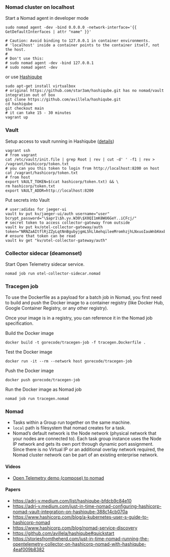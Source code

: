 ### Nomad cluster on localhost
Start a Nomad agent in developer mode
```shell
sudo nomad agent -dev -bind 0.0.0.0 -network-interface='{{ GetDefaultInterfaces | attr "name" }}'

# Caution: Avoid binding to 127.0.0.1 in container environments. 
# 'localhost' inside a container points to the container itself, not the host.
#
# Don't use this:
# sudo nomad agent -dev -bind 127.0.0.1
# sudo nomad agent -dev
```

or use [Hashiqube](https://hashiqube.com/#/)
```
sudo apt-get install virtualbox
# original https://github.com/star3am/hashiqube.git has no nomad/vault integration out of box
git clone https://github.com/avillela/hashiqube.git
cd hashiqube
git checkout main
# it can take 15 - 30 minutes
vagrant up
```

### Vault

Setup access to vault running in Hashiqube ([details](https://github.com/avillela/hashiqube#vault-setup))
```shell
vagrant ssh
# from vagrant
cat /etc/vault/init.file | grep Root | rev | cut -d' ' -f1 | rev > /vagrant/hashicorp/token.txt
# you can you this token to login from http://localhost:8200 on host
cat /vagrant/hashicorp/token.txt
# from host
export VAULT_TOKEN=$(cat hashicorp/token.txt) && \
rm hashicorp/token.txt
export VAULT_ADDR=http://localhost:8200
```

Put secrets into Vault
```shell
# user:adidas for jaeger-ui
vault kv put kv/jaeger-ui/auth username="user" bcrypt_password="\$apr1\$h.yv.W30\$X0QI1mK8WU6GeY..iCFcj/"
# secret token to access collector-gateway from outside
vault kv put kv/otel-collector-gateway/auth token="NRNZaAItflRjZZyLqtNnBgubyjgmLShLlAehqileeMromhzjhLNxuoIauWnbKmxbOObathqLGqUFbNqfKKxicEfSyBicvvgjHWHgCkkjeFwmKJFrXWTrJhtWusjgHAangUSZsbDQEAvXPxXZqPWCMSmokqoJDyuslVUtUvFPuMVcgmPCzHXNVArwJMUlaBhxFjfWGJnTUmcQWMzTidAbmHgxhsRzolEawgGZXkcjwYKUhPQbshTfeuwUyRAXelJO"
# ensure that token can be read
vault kv get "kv/otel-collector-gateway/auth"
```

### Collector sidecar (deamonset)

Start Open Telemetry sidecar service.
```shell
nomad job run otel-collector-sidecar.nomad
```

### Tracegen job

To use the Dockerfile as a payload for a batch job in Nomad, you first need to build and push the Docker image to a container registry (like Docker Hub, Google Container Registry, or any other registry).

Once your image is in a registry, you can reference it in the Nomad job specification.

Build the Docker image
```shell
docker build -t gorecode/tracegen-job -f tracegen.Dockerfile .
```

Test the Docker image
```shell
docker run -it --rm --network host gorecode/tracegen-job
```

Push the Docker image
```shell
docker push gorecode/tracegen-job
```

Run the Docker image as Nomad job
```shell
nomad job run tracegen.nomad
```

### Nomad

- Tasks within a Group run together on the same machine.
- `local` path is filesystem that nomad creates for a task.
- Nomad’s default network is the Node network (physical network that your nodes are connected to). Each task group instance uses the Node IP network and gets its own port through dynamic port assignment. Since there is no Virtual IP or an additional overlay network required, the Nomad cluster network can be part of an existing enterprise network.


#### Videos

- [Open Telemetry demo (compose) to nomad](https://www.youtube.com/watch?v=Egk5L2AM-28)

#### Papers

- https://adri-v.medium.com/list/hashiqube-bfdcb9c84e10
- https://adri-v.medium.com/just-in-time-nomad-configuring-hashicorp-nomad-vault-integration-on-hashiqube-388c14cb070a
- https://www.hashicorp.com/blog/a-kubernetes-user-s-guide-to-hashicorp-nomad
- https://www.hashicorp.com/blog/nomad-service-discovery
- https://github.com/avillela/hashiqube#quickstart
- https://storiesfromtheherd.com/just-in-time-nomad-running-the-opentelemetry-collector-on-hashicorp-nomad-with-hashiqube-4eaf009b8382